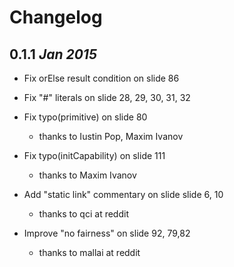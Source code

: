 # Changelog 

## 0.1.1  *Jan 2015*

   * Fix orElse result condition on slide 86

   * Fix "#" literals on slide 28, 29, 30, 31, 32

   * Fix typo(primitive) on slide 80
     - thanks to Iustin Pop, Maxim Ivanov

   * Fix typo(initCapability) on slide 111
     - thanks to Maxim Ivanov

   * Add "static link" commentary on slide slide 6, 10
     - thanks to qci at reddit

   * Improve "no fairness" on slide 92, 79,82
     - thanks to mallai at reddit

